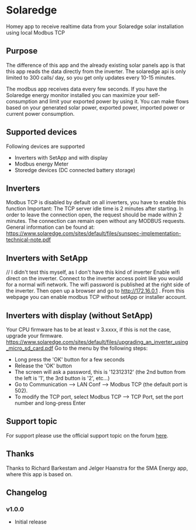 # Solaredge
 Homey app to receive realtime data from your Solaredge solar installation using local Modbus TCP

## Purpose
The difference of this app and the already existing solar panels app is that this app reads the data directly from the inverter.
The solaredge api is only limited to 300 calls/ day, so you get only updates every 10-15 minutes.

The modbus app receives data every few seconds.
If you have the Solaredge energy monitor installed you can maximize your self-consumption and limit your exported power by using it. You can make flows based on your generated solar power, exported power, imported power or current power consumption.


## Supported devices
Following devices are supported
- Inverters with SetApp and with display
- Modbus energy Meter
- Storedge devices (DC connected battery storage)

## Inverters
Modbus TCP is disabled by default on all inverters, you have to enable this function
Important: The TCP server idle time is 2 minutes after starting. In order to leave the connection open, the request should be made
within 2 minutes. The connection can remain open without any MODBUS requests.
General information can be found at:
https://www.solaredge.com/sites/default/files/sunspec-implementation-technical-note.pdf

## Inverters with SetApp
// I didn't test this myself, as I don't have this kind of inverter
Enable wifi direct on the inverter. Connect to the inverter access point like you would for a normal wifi network. The wifi password is published at the right side of the inverter. Then open up a browser and go to http://172.16.0.1 . From this webpage you can enable modbus TCP without setApp or installer account.

## Inverters with display (without SetApp)
Your CPU firmware has to be at least v 3.xxxx, if this is not the case, upgrade your firmware.
https://www.solaredge.com/sites/default/files/upgrading_an_inverter_using_micro_sd_card.pdf
Go to the menu by the following steps:
- Long press the 'OK' button for a few seconds
- Release the 'OK' button
- The screen will ask a password, this is '12312312' (the 2nd button from the left is '1', the 3rd button is '2', etc...)
- Go to Communication --> LAN Conf --> Modbus TCP (the default port is 502).
- To modify the TCP port, select Modbus TCP --> TCP Port, set the port number and long-press Enter

## Support topic
For support please use the official support topic on the forum [here](https://community.athom.com/t/696).

## Thanks
Thanks to Richard Barkestam and Jelger Haanstra for the SMA Energy app, where this app is based on.


## Changelog

### v1.0.0
* Initial release
